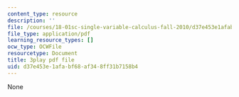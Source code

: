 ```yaml
---
content_type: resource
description: ''
file: /courses/18-01sc-single-variable-calculus-fall-2010/d37e453e1afabf68af348ff31b7158b4_TpWQlKHPyJ4.pdf
file_type: application/pdf
learning_resource_types: []
ocw_type: OCWFile
resourcetype: Document
title: 3play pdf file
uid: d37e453e-1afa-bf68-af34-8ff31b7158b4
---
```

None

